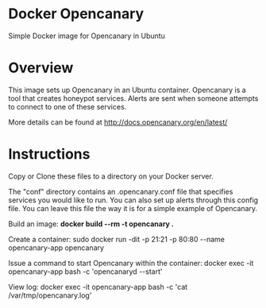 # Docker Opencanary
Simple Docker image for Opencanary in Ubuntu

# Overview
This image sets up Opencanary in an Ubuntu container.  Opencanary is a tool that creates honeypot services.  Alerts are sent when someone attempts to connect to one of these services.

More details can be found at http://docs.opencanary.org/en/latest/

# Instructions
Copy or Clone these files to a directory on your Docker server.

The "conf" directory contains an .opencanary.conf file that specifies services you would like to run.  You can also set up alerts through this config file.  You can leave this file the way it is for a simple example of Opencanary.

Build an image:
<b>docker build --rm -t opencanary .</b>

Create a container:
sudo docker run -dit -p 21:21 -p 80:80 --name opencanary-app opencanary

Issue a command to start Opencanary within the container:
docker exec -it opencanary-app bash -c 'opencanaryd --start'

View log:
docker exec -it opencanary-app bash -c 'cat /var/tmp/opencanary.log'
